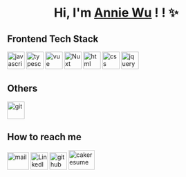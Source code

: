 <h1 align="center">Hi, I'm <a href="https://www.cakeresume.com/nayuki0115">Annie Wu</a> ! ! ✨</h1>

## Frontend Tech Stack
<section>
  <a href="https://developer.mozilla.org/en-US/docs/Web/JavaScript" target="_blank"><img width="40" height="40" src="https://www.vectorlogo.zone/logos/javascript/javascript-icon.svg" alt="javascript"></a>  
  <a href="https://www.typescriptlang.org/" target="_blank"><img width="40" height="40" src="https://www.vectorlogo.zone/logos/typescriptlang/typescriptlang-icon.svg" alt="typescript"></a> 
  <a href="https://vuejs.org/" target="_blank"><img width="40" height="40" src="https://www.vectorlogo.zone/logos/vuejs/vuejs-icon.svg" alt="vue"></a> 
  <a href="https://nuxt.com/" target="_blank"><img width="40" height="40" src="https://www.vectorlogo.zone/logos/nuxtjs/nuxtjs-icon.svg" alt="Nuxt"></a> 
  <a href="https://developer.mozilla.org/en-US/docs/Web/HTML" target="_blank"><img width="40" height="40" src="https://www.vectorlogo.zone/logos/w3_html5/w3_html5-icon.svg" alt="html"></a> 
  <a href="https://developer.mozilla.org/en-US/docs/Learn/Getting_started_with_the_web/CSS_basics" target="_blank"><img width="40" height="40" src="https://www.vectorlogo.zone/logos/w3_css/w3_css-icon.svg" alt="css"></a> 
  <a href="https://jquery.com/" target="_blank"><img width="40" height="40" src="https://www.vectorlogo.zone/logos/jquery/jquery-vertical.svg" alt="jquery"></a> 
</section>

## Others
<section>
  <a href="https://git-scm.com/" target="_blank"><img width="40" height="40" src="https://www.vectorlogo.zone/logos/git-scm/git-scm-icon.svg" alt="git"></a>  
</section>

## How to reach me
<section>
  <a href="mailto:annie25506@gmail.com"><img width="50" height="40" src="https://logowik.com/content/uploads/images/grunge-mail3692.jpg" alt="mail"></a>
  <a href="https://www.linkedin.com/in/nayuki0115/" target="_blank"><img width="40" height="40" src="https://www.vectorlogo.zone/logos/linkedin/linkedin-icon.svg" alt="LinkedIn"></a>  
  <a href="https://github.com/nayuki0115" target="_blank"><img width="40" height="40" src="https://www.vectorlogo.zone/logos/github/github-tile.svg" alt="github"></a>  
  <a href="https://www.cakeresume.com/nayuki0115" target="_blank"><img width="60" height="45" src="https://logowik.com/content/uploads/images/information6038.jpg" alt="cakeresume"></a> 
</section>




<!--
**nayuki0115/nayuki0115** is a ✨ _special_ ✨ repository because its `README.md` (this file) appears on your GitHub profile.

Here are some ideas to get you started:

- 🔭 I’m currently working on ...
- 🌱 I’m currently learning ...
- 👯 I’m looking to collaborate on ...
- 🤔 I’m looking for help with ...
- 💬 Ask me about ...
- 📫 How to reach me: ...
- 😄 Pronouns: ...
- ⚡ Fun fact: ...
-->
